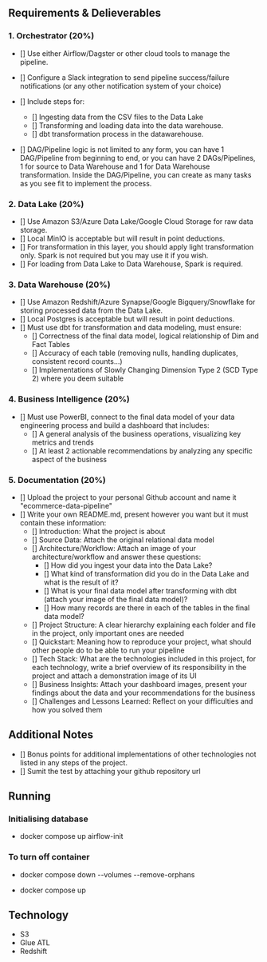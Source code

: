 ## Requirements & Delieverables
### 1. Orchestrator (20%)
- [] Use either Airflow/Dagster or other cloud tools to manage the pipeline.
    
- [] Configure a Slack integration to send pipeline success/failure notifications (or any other notification system of your choice)
- [] Include steps for:
  - [] Ingesting data from the CSV files to the Data Lake
  - [] Transforming and loading data into the data warehouse.
  - [] dbt transformation process in the datawarehouse.
- [] DAG/Pipeline logic is not limited to any form, you can have 1 DAG/Pipeline from beginning to end, or you can have 2 DAGs/Pipelines, 1 for source to Data Warehouse and 1 for Data Warehouse transformation. Inside the DAG/Pipeline, you can create as many tasks as you see fit to implement the process.

### 2. Data Lake (20%)
- [] Use Amazon S3/Azure Data Lake/Google Cloud Storage for raw data storage.
- [] Local MinIO is acceptable but will result in point deductions.
- [] For transformation in this layer, you should apply light transformation only. Spark is not required but you may use it if you wish.
- [] For loading from Data Lake to Data Warehouse, Spark is required.

### 3. Data Warehouse (20%)
- [] Use Amazon Redshift/Azure Synapse/Google Bigquery/Snowflake for storing processed data from the Data Lake.
- [] Local Postgres is acceptable but will result in point deductions.
- [] Must use dbt for transformation and data modeling, must ensure:
  - [] Correctness of the final data model, logical relationship of Dim and Fact Tables
  - [] Accuracy of each table (removing nulls, handling duplicates, consistent record counts...)
  - [] Implementations of Slowly Changing Dimension Type 2 (SCD Type 2) where you deem suitable

### 4. Business Intelligence (20%)
- [] Must use PowerBI, connect to the final data model of your data engineering process and build a dashboard that includes:
  - [] A general analysis of the business operations, visualizing key metrics and trends
  - [] At least 2 actionable recommendations by analyzing any specific aspect of the business

### 5. Documentation (20%)
- [] Upload the project to your personal Github account and name it "ecommerce-data-pipeline"
- [] Write your own README.md, present however you want but it must contain these information:
  - [] Introduction: What the project is about
  - [] Source Data: Attach the original relational data model
  - [] Architecture/Workflow: Attach an image of your architecture/workflow and answer these questions:
    - [] How did you ingest your data into the Data Lake?
    - [] What kind of transformation did you do in the Data Lake and what is the result of it?
    - [] What is your final data model after transforming with dbt (attach your image of the final data model)?
    - [] How many records are there in each of the tables in the final data model?
  - [] Project Structure: A clear hierarchy explaining each folder and file in the project, only important ones are needed
  - [] Quickstart: Meaning how to reproduce your project, what should other people do to be able to run your pipeline
  - [] Tech Stack: What are the technologies included in this project, for each technology, write a brief overview of its responsibility in the project and attach a demonstration image of its UI
  - [] Business Insights: Attach your dashboard images, present your findings about the data and your recommendations for the business
  - [] Challenges and Lessons Learned: Reflect on your difficulties and how you solved them

## Additional Notes
- [] Bonus points for additional implementations of other technologies not listed in any steps of the project.
- [] Sumit the test by attaching your github repository url

## Running
### Initialising database
- docker compose up airflow-init

### To turn off container
- docker compose down --volumes --remove-orphans

- docker compose up


## Technology 
- S3 
- Glue ATL
- Redshift
